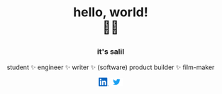 # <p align="center" style="font-family: BlinkMacSystemFont, -apple-system, 'proxima nova', 'proxima-nova', roboto, Segoe UI,open sans,Helvetica,Arial,sans-serif, Apple Color Emoji, Segoe UI Emoji;">hello, world! <br/>🙋‍♂️ </p>

### <p align="center" style="font-family: BlinkMacSystemFont, -apple-system, 'proxima nova', 'proxima-nova', roboto, Segoe UI,open sans,Helvetica,Arial,sans-serif, Apple Color Emoji, Segoe UI Emoji;">it's salil</p>

<div align="center">
<p style="font-family: BlinkMacSystemFont, -apple-system, 'proxima nova', 'proxima-nova', roboto, Segoe UI,open sans,Helvetica,Arial,sans-serif, Apple Color Emoji, Segoe UI Emoji;">student ✨ engineer ✨ writer ✨ (software) product builder ✨ film-maker </p>

<a href="https://www.linkedin.com/in/salil1"><img src="LI-Bug.svg.original.svg" height=20></a>
<a href="https://twitter.com/cyberstruggler"><img src="Twitter_logo.svg" height=20></a>

</div>


<!--
**salilsh/salilsh** is a ✨ _special_ ✨ repository because its `README.md` (this file) appears on your GitHub profile.

Here are some ideas to get you started:

- 🔭 I’m currently working on ...
- 🌱 I’m currently learning ...
- 👯 I’m looking to collaborate on ...
- 🤔 I’m looking for help with ...
- 💬 Ask me about ...
- 📫 How to reach me: ...
- 😄 Pronouns: ...
- ⚡ Fun fact: ...
-->
